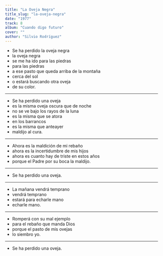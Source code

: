 ```yaml
---
title: "La Oveja Negra"
title_slug: "la-oveja-negra"
date: "1977"
track: 8
album: "Cuando digo futuro"
cover: ""
author: "Silvio Rodríguez"
---
```


- Se ha perdido la oveja negra
- la oveja negra
- se me ha ido para las piedras
- para las piedras
- a ese pasto que queda arriba de la montaña
- cerca del sol
- o estará buscando otra oveja
- de su color.

---

- Se ha perdido una oveja
- es la misma oveja oscura que de noche
- no se ve bajo los rayos de la luna
- es la misma que se atora
- en los barrancos
- es la misma que anteayer
- maldijo al cura.

---

- Ahora es la maldición de mi rebaño
- ahora es la incertidumbre de mis hijos
- ahora es cuanto hay de triste en estos años
- porque el Padre por su boca la maldijo.

---

- Se ha perdido una oveja.

---

- La mañana vendrá temprano
- vendrá temprano
- estará para echarle mano
- echarle mano.

---

- Romperá con su mal ejemplo
- para el rebaño que manda Dios
- porque el pasto de mis ovejas
- lo siembro yo.

---

- Se ha perdido una oveja.
